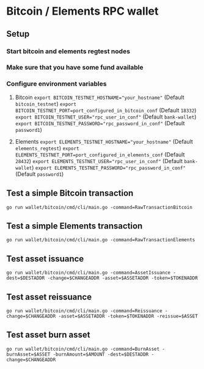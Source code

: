 # Bitcoin / Elements RPC wallet

## Setup

### Start bitcoin and elements regtest nodes

### Make sure that you have some fund available

### Configure environment variables

1. Bitcoin
`export BITCOIN_TESTNET_HOSTNAME="your_hostname"`  (Default `bitcoin_testnet`)
`export BITCOIN_TESTNET_PORT=port_configured_in_bitcoin_conf`  (Default `18332`)
`export BITCOIN_TESTNET_USER="rpc_user_in_conf"` (Default `bank-wallet`)
`export BITCOIN_TESTNET_PASSWORD="rpc_password_in_conf"` (Default `password1`)

2. Elements 
`export ELEMENTS_TESTNET_HOSTNAME="your_hostname"`  (Default `elements_regtest`)
`export ELEMENTS_TESTNET_PORT=port_configured_in_elements_conf`  (Default `28432`)
`export ELEMENTS_TESTNET_USER="rpc_user_in_conf"` (Default `bank-wallet`)
`export ELEMENTS_TESTNET_PASSWORD="rpc_password_in_conf"` (Default `password1`)

## Test a simple Bitcoin transaction

`go run wallet/bitcoin/cmd/cli/main.go -command=RawTransactionBitcoin`

## Test a simple Elements transaction

`go run wallet/bitcoin/cmd/cli/main.go -command=RawTransactionElements`

## Test asset issuance

`go run wallet/bitcoin/cmd/cli/main.go -command=AssetIssuance -dest=$DESTADDR -change=$CHANGEADDR -asset=$ASSETADDR -token=$TOKENADDR`

## Test asset reissuance

`go run wallet/bitcoin/cmd/cli/main.go -command=Reissuance -change=$CHANGEADDR -asset=$ASSETADDR -token=$TOKENADDR -reissue=$ASSET`

## Test asset burn asset

`go run wallet/bitcoin/cmd/cli/main.go -command=BurnAsset -burnAsset=$ASSET -burnAmount=$AMOUNT -dest=$DESTADDR -change=$CHANGEADDR`
